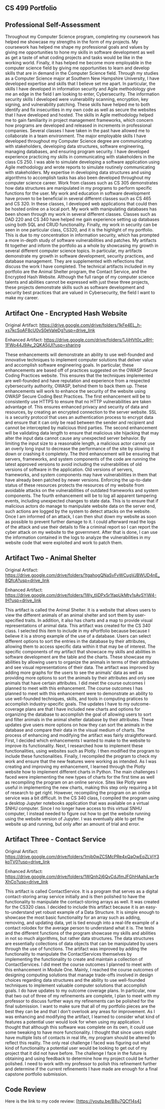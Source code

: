 CS 499 Portfolio 
-

Professional Self-Assessment
-
Throughout my Computer Science program, completing my coursework has helped me showcase my strengths in the form of my projects. My coursework has helped me shape my professional goals and values by giving me opportunities to hone my skills in software development as well as get a taste of what coding projects and tasks would be like in the working world. Finally, it has helped me become more employable in the computer science field by giving me opportunities to learn and develop skills that are in demand in the Computer Science field. 
Through my studies as a Computer Science major at Southern New Hampshire University, I have developed expertise and skills that I believe set me apart. In particular, the skills I have developed in information security and Agile methodology give me an edge in the field I am looking to enter, Cybersecurity. The information security skills I developed were vulnerability scanning, encryption, key signing, and vulnerability patching. These skills have helped me to both identify and fix insecurities in my own code as well as secure the websites that I have developed and hosted. The skills in Agile methodology helped me to gain familiarity in project management frameworks, which concern how programs are developed and released in increments in professional companies. 
Several classes I have taken in the past have allowed me to collaborate in a team environment. The major employable skills I have developed throughout my Computer Science degree are communicating with stakeholders, developing data structures, software engineering, managing databases, and ensuring program security. I have developed experience practicing my skills in communicating with stakeholders in the class CS 250. I was able to simulate developing a software application using Agile methodology and wrote reports to simulate routinely communicating with stakeholders. My expertise in developing data structures and using algorithms to accomplish tasks has also been developed throughout my computer science career. Work from classes such as CS 305 demonstrates how data structures are manipulated in my programs to perform specific functions for the user. My work and education in software development have proven to be beneficial in several different classes such as CS 465 and CS 320. In these classes, I developed web applications that could then be hosted online on a local port. My work with manipulating databases has been shown through my work in several different classes. Classes such as DAD 220 and CS 340 have helped me gain experience setting up databases using both SQL and CRUD functionality. Finally, my work in security can be seen in one particular class, CS320, and it is the highlight of my portfolio. This is due to my concentration in information security, which has prompted a more in-depth study of software vulnerabilities and patches.
My artifacts fit together and inform the portfolio as a whole by showcasing my growth in several different computer science topics. In particular, my artifacts demonstrate my growth in software development, security practices, and database management. They are supplemented with reflections that discuss the work I have completed. The technical artifacts included in my portfolio are the Animal Shelter program, the Contact Service, and the Encrypted Hash Website. Although the full range of my computer science talents and abilities cannot be expressed with just these three projects, these projects demonstrate skills such as software development and security best practices that are valued in Cybersecurity, the field I want to make my career. 


Artifact One - Encrypted Hash Website
-
Original Artifact:
https://drive.google.com/drive/folders/1kFe4EL_h-xs7kcSoAF8cU0vS0eValeDg?usp=drive_link

Enhanced Artifact:
https://drive.google.com/drive/folders/1JjiHVt0c_v8H-1FWo44J9Ay_2QKA5jUl?usp=sharing 

These enhancements will demonstrate an ability to use well-founded and innovative techniques to implement computer solutions that deliver value and accomplish software engineering goals. In particular, these enhancements are based off of practices suggested on the OWASP Secure Coding Practices website. This ensures that the techniques implemented are well-founded and have reputation and experience from a respected cybersecurity authority, OWASP, behind them to back them up. These enhancements will work to enhance the security of the website using OWASP Secure Coding Best Practices.
The first enhancement will be to consistently use HTTPS to ensure that no HTTP vulnerabilities are taken advantage of. This ensures enhanced privacy and security of data and resources, by creating an encrypted connection to the server website. SSL is a security protocol that uses an authentication process to encrypt data and ensure that it can only be read between the sender and recipient and cannot be intercepted by malicious third parties.
The second enhancement will be validating data length to ensure that malicious site hijacking that may alter the input data cannot cause any unexpected server behavior. By limiting the input size to a reasonable length, a malicious actor cannot use an overly long input to decrease the performance of the site by slowing it down or crashing it completely. 
The third enhancement will be ensuring that servers, frameworks, and system components of the code are running the latest approved versions to avoid including the vulnerabilities of old versions of software in the application. Old versions of servers, frameworks, and system components may have vulnerabilities in them that have already been patched by newer versions. Enforcing the up-to-date status of these resources protects the resources of my website from avoidable attacks on the vulnerabilities of outdated frameworks and system components.
The fourth enhancement will be to log all apparent tampering events, including unexpected changes to state data. This is to ensure that if malicious actors do manage to manipulate website data on the server end, such actions are logged by the system to detect attacks on the website. Once I am informed of an attack, I can then shut down my website as soon as possible to prevent further damage to it. I could afterward read the logs of the attack and use their details to file a criminal report so I can report the cyber attack on my website to the government. After that is done, I can use the information contained in the logs to analyze the vulnerabilities in my website code that were exploited and work to patch them. 


Artifact Two - Animal Shelter
-
Original Artifact:
https://drive.google.com/drive/folders/1tgahogQNaSvFvWCugVJBWUD4nE_8QfcA?usp=drive_link

Enhanced Artifact:
https://drive.google.com/drive/folders/1Wy_tIiDPx5r1fapUkMty1sAvSYjW4-lH?usp=drive_link

This artifact is called the Animal Shelter. It is a website that allows users to view the different animals of an animal shelter and sort them by user-specified traits. In addition, it also has charts and a map to provide visual representations of animal data. This artifact was created for the CS 340 class. 
I selected this item to include in my ePortfolio because because I believe it is a strong example of the use of a database. Users can select different options to sort the entries in the database by their attributes, allowing them to access specific data within it that may be of interest. The specific components of my artifact that showcace my skills and abilities in software development are the table and the charts. These showcase my abilities by allowing users to organize the animals in terms of their attributes and see visual representations of their data. The artifact was improved by adding more graphs for the users to see the animals’ data as well as providing more options to sort the animals by their attributes and only see animals that have certain attributes. 
I did meet the course outcomes I planned to meet with this enhancement. The course outcomes I has planned to meet with this enhancement were to demonstrate an ability to use well-founded techniques, skills, and tools in computing pratices to accomplish industry-specific goals. The updates I have to my outcome-coverage plans are that I have included new charts and options for organizing the database to accomplish the goal of allowing users to sort and filter animals in the animal shelter database by their attributes. These updates give users more options on how they can sort the animals in the database and compare their data in the visual medium of charts.
The process of enhancing and modifying the artifact was fairly straightforward. First, I decided which enhancements I wanted to make to the website to improve its functionality. Next, I researched how to implement these functionalities, using websites such as Plotly. I then modified the program to include these functionalities. Finally, I recompiled the program to check my work and ensure that the new features were working as intended. 
As I was creating and improving my enhancement, I learned through the Plotly website how to implement different charts in Python. The main challenges I faced were implementing the new types of charts for the first time as well as recompiling the program on an online service. Sites like Plotly were useful in implementing the new charts, making this step only requiring a bit of research to get right. However, recompiling the program on an online service was a bit difficult. In the CS 340 class, I compiled the program using a desktop Jupyter notebooks application that was available on a virtual SNHU computer. Since I no longer have access to this virtual SNHU computer, I instead needed to figure out how to get the website running using the website version of Jupyter. I was eventually able to get the website up and running, but only after an amount of trial and error.

Artifact Three - Contact Service
-
Original Artifact:
https://drive.google.com/drive/folders/1mjb0wZC5McPRe4xQaOwEqZLVjY3koTV0?usp=drive_link

Enhanced Artifact:
https://drive.google.com/drive/folders/1WQnh2j6QvCdJfmJFGhHAahjLwr1eXhCo?usp=drive_link

This artifact is called ContactService. It is a program that serves as a digital contact-storing array service initially and is then polished to have the functionality to manipulate the contact-storing arrays as well. It was created for the CS320 class.
I decided to include this artifact because it is an easy-to-understand yet robust example of a Data Structure. It is simple enough to showcase the most basic functionality for an array such as adding, removing, and updating data, yet is tied enough into a real-life example of a contact rolodex for the average person to understand what it is. The tests and the different functions of the program showcase my skills and abilities in not so much algorithms, but rather data structures. The data structures are essentially collections of data objects that can be manipulated by users through the use of functions. The artifact was improved by adding the functionality to manipulate the ContactServices themselves by implementing the functionality to create and maintain a collection of ContactServices. 
I did meet the course outcomes I planned to meet with this enhancement in Module One. Mainly, I reached the course outcomes of designing computing solutions that manage trade-offs involved in design choices regarding data structures and the ability to use well-founded techniques to implement valuable computer solutions that accomplish goals. 
I do have updates to my outcome coverage plans. In particular, now that two out of three of my refinements are complete, I plan to meet with my professor to discuss further ways my refinements can be polished for the final submission. I want to make sure that all of my portfolio pieces are the best they can be and that I don’t overlook any areas for improvement. 
As I was enhancing and modifying the artifact, I learned to consider what kind of features a potential user would look for when using my application. I thought that although this software was complete on its own, it could use some tweaking to have more functionality. I thought that since users might have multiple lists of contacts in real life, my program should be altered to reflect this reality. The only real challenge I faced was figuring out what kind of functionality a potential user would be looking to get out of my project that it did not have before. The challenge I face in the future is obtaining and using feedback to determine how my project could be further polished. I need to work with my professor to polish this refinement further and determine if the current refinements I have made are enough for a final capstone portfolio submission. 

Code Review
-
Here is the link to my code review:
[https://youtu.be/B8u7QCf14s4]



